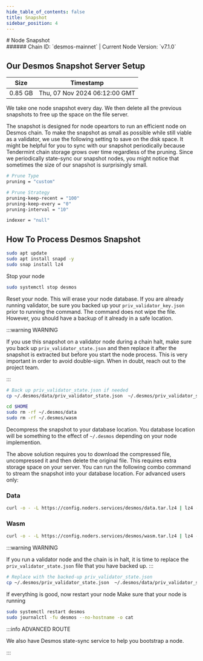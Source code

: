 ```yaml
---
hide_table_of_contents: false
title: Snapshot
sidebar_position: 4
---
```


<div class="h1-with-icon icon-desmos">
# Node Snapshot
</div>
###### Chain ID: `desmos-mainnet` | Current Node Version: `v7.1.0`

## Our Desmos Snapshot Server Setup

| Size   | Timestamp   |
|--------|-------------|
| 0.85 GB | Thu, 07 Nov 2024 06:12:00 GMT |


We take one node snapshot every day. We then delete all the previous snapshots to free up the space on the file server.

The snapshot is designed for node opeartors to run an efficient node on Desmos chain. To make the snapshot as small as possible while still viable as a validator, we use the following setting to save on the disk space. It might be helpful for you to sync with our snapshot periodically because Tendermint chain storage grows over time regardless of the pruning. Since we periodically state-sync our snapshot nodes, you might notice that sometimes the size of our snapshot is surprisingly small.

```bash title="app.toml"
# Prune Type
pruning = "custom"

# Prune Strategy
pruning-keep-recent = "100"
pruning-keep-every = "0"
pruning-interval = "10"
```

```bash title="config.toml"
indexer = "null"
```

## How To Process Desmos Snapshot
```bash
sudo apt update
sudo apt install snapd -y
sudo snap install lz4
```

Stop your node
```bash
sudo systemctl stop desmos
```
Reset your node. This will erase your node database. If you are already running validator, be sure you backed up your `priv_validator_key.json` prior to running the command. The command does not wipe the file. However, you should have a backup of it already in a safe location.

:::warning WARNING

If you use this snapshot on a validator node during a chain halt, make sure you back up `priv_validator_state.json` and then replace it after the snapshot is extracted but before you start the node process. This is very important in order to avoid double-sign. When in doubt, reach out to the project team.

:::

```bash
# Back up priv_validator_state.json if needed
cp ~/.desmos/data/priv_validator_state.json  ~/.desmos/priv_validator_state.json

cd $HOME
sudo rm -rf ~/.desmos/data
sudo rm -rf ~/.desmos/wasm
```

Decompress the snapshot to your database location. You database location will be something to the effect of `~/.desmos` depending on your node implemention.

The above solution requires you to download the compressed file, uncompressed it and then delete the original file. This requires extra storage space on your server. You can run the following combo command to stream the snapshot into your database location. For advanced users only:
### Data
```bash
curl -o - -L https://config.noders.services/desmos/data.tar.lz4 | lz4 -d | tar -x -C ~/.desmos
```
### Wasm
```bash
curl -o - -L https://config.noders.services/desmos/wasm.tar.lz4 | lz4 -d | tar -x -C ~/.desmos
```

:::warning WARNING

If you run a validator node and the chain is in halt, it is time to replace the `priv_validator_state.json` file that you have backed up.
:::

```bash
# Replace with the backed-up priv_validator_state.json
cp ~/.desmos/priv_validator_state.json  ~/.desmos/data/priv_validator_state.json
```

If everything is good, now restart your node
Make sure that your node is running

```bash
sudo systemctl restart desmos
sudo journalctl -fu desmos --no-hostname -o cat
```

:::info ADVANCED ROUTE

We also have Desmos state-sync service to help you bootstrap a node.

:::

